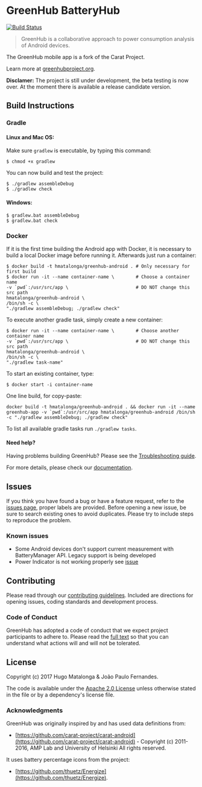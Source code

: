 # GreenHub BatteryHub

[![Build Status](https://travis-ci.org/greenhub-project/batteryhub.svg?branch=master)](https://travis-ci.org/greenhub-project/batteryhub)

> GreenHub is a collaborative approach to power consumption analysis of Android devices.

The GreenHub mobile app is a fork of the Carat Project.

Learn more at [greenhubproject.org](https://greenhubproject.org).

**Disclamer:** The project is still under development, the beta testing is now over. At the moment there is available a release candidate version.

## Build Instructions

### Gradle
#### Linux and Mac OS:
Make sure `gradlew` is executable, by typing this command:
```shell
$ chmod +x gradlew
```

You can now build and test the project:
```shell
$ ./gradlew assembleDebug
$ ./gradlew check
```

#### Windows:
```shell
$ gradlew.bat assembleDebug
$ gradlew.bat check
```


### Docker
If it is the first time building the Android app with Docker, it is necessary to build a local Docker image before running it. Afterwards just run a container:
```shell
$ docker build -t hmatalonga/greenhub-android . # Only necessary for first build
$ docker run -it --name container-name \        # Choose a container name
-v `pwd`:/usr/src/app \                         # DO NOT change this src path
hmatalonga/greenhub-android \
/bin/sh -c \
"./gradlew assembleDebug; ./gradlew check"
```

To execute another gradle task, simply create a new container:
```shell
$ docker run -it --name container-name \        # Choose another container name
-v `pwd`:/usr/src/app \                         # DO NOT change this src path
hmatalonga/greenhub-android \
/bin/sh -c \
"./gradlew task-name"
```

To start an existing container, type:
```shell
$ docker start -i container-name
```

One line build, for copy-paste:
```shell
docker build -t hmatalonga/greenhub-android . && docker run -it --name greenhub-app -v `pwd`:/usr/src/app hmatalonga/greenhub-android /bin/sh -c "./gradlew assembleDebug; ./gradlew check"
```

To list all available gradle tasks run `./gradlew tasks`.

#### Need help?
Having problems building GreenHub? Please see the [Troubleshooting guide](https://github.com/greenhub-project/batteryhub/wiki/Troubleshooting).

For more details, please check our [documentation](https://docs.greenhubproject.org).

## Issues
If you think you have found a bug or have a feature request, refer to the [issues page](https://github.com/greenhub-project/batteryhub/issues), proper labels are provided.
Before opening a new issue, be sure to search existing ones to avoid duplicates. Please try to include steps to reproduce the problem.

### Known issues
- Some Android devices don't support current measurement with BatteryManager API. Legacy support is being developed
- Power Indicator is not working properly see [issue](https://github.com/greenhub-project/batteryhub/issues/40)

## Contributing
Please read through our [contributing guidelines](CONTRIBUTING.md). Included are directions for opening issues, coding standards and development process.

### Code of Conduct
GreenHub has adopted a code of conduct that we expect project participants to adhere to.
Please read the [full text](CODE_OF_CONDUCT.md) so that you can understand what actions will and will not be tolerated.

## License
Copyright (c) 2017 Hugo Matalonga & João Paulo Fernandes.

The code is available under the [Apache 2.0 License](https://opensource.org/licenses/Apache-2.0) unless otherwise stated in the file or by a dependency's license file.

### Acknowledgments
GreenHub was originally inspired by and has used data definitions from:

- [https://github.com/carat-project/carat-android](https://github.com/carat-project/carat-android) - Copyright (c) 2011-2016, AMP Lab and University
of Helsinki All rights reserved.

It uses battery percentage icons from the project:

- [https://github.com/thuetz/Energize](https://github.com/thuetz/Energize).
